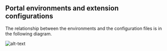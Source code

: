 ## Portal environments and extension configurations

The relationship between the environments and the configuration files is in the following diagram.

 ![alt-text](../media/portalfx-extensions-branches/extensionEnvironments.png  "Extension Configurations and Environments")
